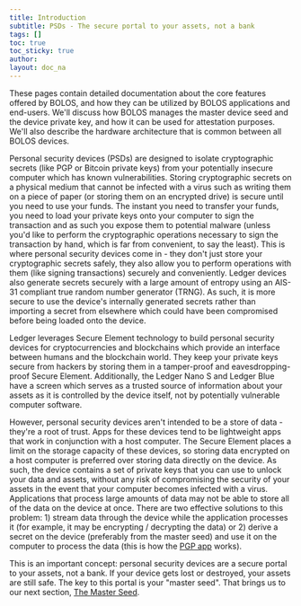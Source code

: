 ```yaml
---
title: Introduction
subtitle: PSDs - The secure portal to your assets, not a bank
tags: []
toc: true
toc_sticky: true
author:
layout: doc_na
---
```


These pages contain detailed documentation about the core features offered by BOLOS, and how they can be utilized by BOLOS applications and end-users. We'll discuss how BOLOS manages the master device seed and the device private key, and how it can be used for attestation purposes. We'll also describe the hardware architecture that is common between all BOLOS devices.

Personal security devices (PSDs) are designed to isolate cryptographic secrets (like PGP or Bitcoin private keys) from your potentially insecure computer which has known vulnerabilities. Storing cryptographic secrets on a physical medium that cannot be infected with a virus such as writing them on a piece of paper (or storing them on an encrypted drive) is secure until you need to use your funds. The instant you need to transfer your funds, you need to load your private keys onto your computer to sign the transaction and as such you expose them to potential malware (unless you'd like to perform the cryptographic operations necessary to sign the transaction by hand, which is far from convenient, to say the least). This is where personal security devices come in - they don't just store your cryptographic secrets safely, they also allow you to perform operations with them (like signing transactions) securely and conveniently. Ledger devices also generate secrets securely with a large amount of entropy using an AIS-31 compliant true random number generator (TRNG). As such, it is more secure to use the device's internally generated secrets rather than importing a secret from elsewhere which could have been compromised before being loaded onto the device.

Ledger leverages Secure Element technology to build personal security devices for cryptocurrencies and blockchains which provide an interface between humans and the blockchain world. They keep your private keys secure from hackers by storing them in a tamper-proof and eavesdropping-proof Secure Element. Additionally, the Ledger Nano S and Ledger Blue have a screen which serves as a trusted source of information about your assets as it is controlled by the device itself, not by potentially vulnerable computer software.

However, personal security devices aren't intended to be a store of data -they're a root of trust. Apps for these devices tend to be lightweight apps that work in conjunction with a host computer. The Secure Element places a limit on the storage capacity of these devices, so storing data encrypted on a host computer is preferred over storing data directly on the device. As such, the device contains a set of private keys that you can use to unlock your data and assets, without any risk of compromising the security of your assets in the event that your computer becomes infected with a virus. Applications that process large amounts of data may not be able to store all of the data on the device at once. There are two effective solutions to this problem: 1) stream data through the device while the application processes it (for example, it may be encrypting / decrypting the data) or 2) derive a secret on the device (preferably from the master seed) and use it on the computer to process the data (this is how the [PGP app](https://github.com/LedgerHQ/blue-app-openpgp-card) works).

This is an important concept: personal security devices are a secure portal to your assets, not a bank. If your device gets lost or destroyed, your assets are still safe. The key to this portal is your "master seed". That brings us to our next section, [The Master Seed](../bg_master_seed).

